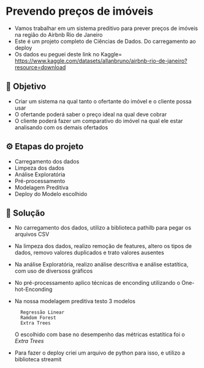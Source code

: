 # Prevendo preços de imóveis 
- Vamos trabalhar em um sistema preditivo para prever preços de imóveis na região do Airbnb Rio de Janeiro
- Este é um projeto completo de Ciências de Dados. Do carregamento ao deploy
- Os dados eu peguei deste link no Kaggle= https://www.kaggle.com/datasets/allanbruno/airbnb-rio-de-janeiro?resource=download

## 🤔 Objetivo
- Criar um sistema na qual tanto o ofertante do imóvel e o cliente possa usar
- O ofertande poderá saber o preço ideal na qual deve cobrar
- O cliente poderá fazer um comparativo do imóvel na qual ele estar analisando com os demais ofertados

## ⚙ Etapas do projeto
- Carregamento dos dados
- Limpeza dos dados
- Análise Exploratória
- Pré-processamento
- Modelagem Preditiva
- Deploy do Modelo escolhido

## 📌 Solução
- No carregamento dos dados, utilizo a biblioteca pathilb para pegar os arquivos CSV
- Na limpeza dos dados, realizo remoção de features, altero os tipos de dados, removo valores duplicados e trato valores ausentes
- Na análise Exploratória, realizo análise descritiva e análise estatítica, com uso de diversoss gráficos 
- No pré-processamento aplico técnicas de enconding utilizando o One-hot-Enconding
- Na nossa modelagem preditiva testo 3 modelos
  
        Regressão Linear
        Ramdom Forest
        Extra Trees
  O escolhido com base no desempenho das métricas estatítica foi o *Extra Trees*
  
- Para fazer o deploy criei um arquivo de python para isso, e utilizo a biblioteca streamit
